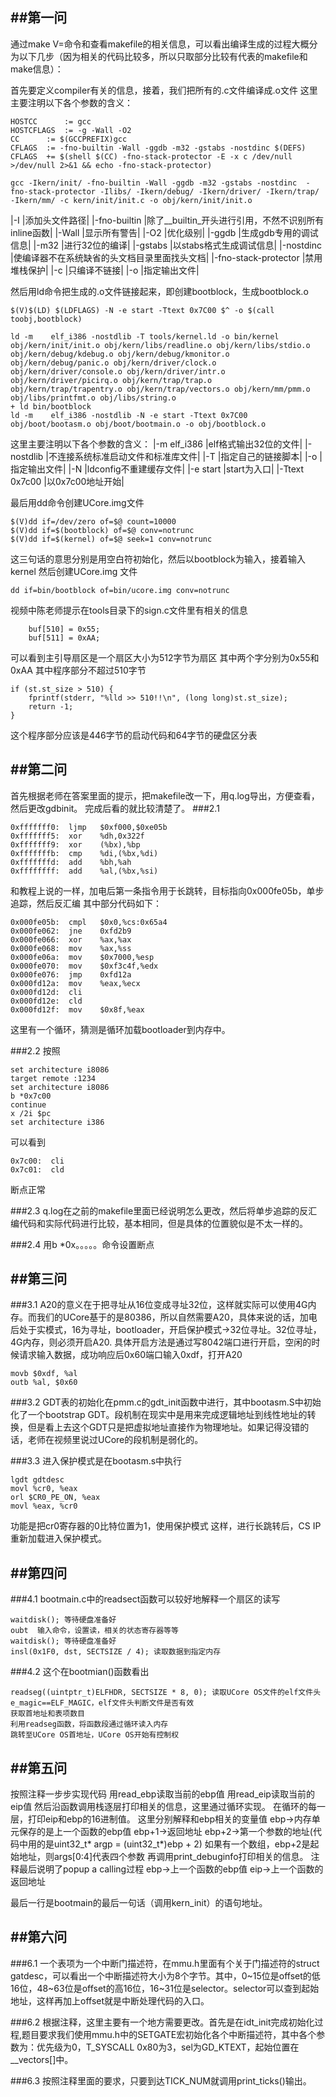 ##第一问
------
通过make V=命令和查看makefile的相关信息，可以看出编译生成的过程大概分为以下几步（因为相关的代码比较多，所以只取部分比较有代表的makefile和make信息）：

首先要定义compiler有关的信息，接着，我们把所有的.c文件编译成.o文件
这里主要注明以下各个参数的含义：
```
HOSTCC    	:= gcc
HOSTCFLAGS	:= -g -Wall -O2
CC		:= $(GCCPREFIX)gcc
CFLAGS	:= -fno-builtin -Wall -ggdb -m32 -gstabs -nostdinc $(DEFS)
CFLAGS	+= $(shell $(CC) -fno-stack-protector -E -x c /dev/null >/dev/null 2>&1 && echo -fno-stack-protector)
```
```
gcc -Ikern/init/ -fno-builtin -Wall -ggdb -m32 -gstabs -nostdinc  -fno-stack-protector -Ilibs/ -Ikern/debug/ -Ikern/driver/ -Ikern/trap/ -Ikern/mm/ -c kern/init/init.c -o obj/kern/init/init.o
```



|-I	|添加头文件路径|
|-fno-builtin	|除了__builtin_开头进行引用，不然不识别所有inline函数|
|-Wall	|显示所有警告|
|-O2	|优化级别|
|-ggdb	|生成gdb专用的调试信息|
|-m32	|进行32位的编译|
|-gstabs	|以stabs格式生成调试信息|
|-nostdinc	|使编译器不在系统缺省的头文档目录里面找头文档|
|-fno-stack-protector	|禁用堆栈保护|
|-c 	|只编译不链接|
|-o 	|指定输出文件|

然后用ld命令把生成的.o文件链接起来，即创建bootblock，生成bootblock.o

```
$(V)$(LD) $(LDFLAGS) -N -e start -Ttext 0x7C00 $^ -o $(call toobj,bootblock)
```
```
ld -m    elf_i386 -nostdlib -T tools/kernel.ld -o bin/kernel  obj/kern/init/init.o obj/kern/libs/readline.o obj/kern/libs/stdio.o obj/kern/debug/kdebug.o obj/kern/debug/kmonitor.o obj/kern/debug/panic.o obj/kern/driver/clock.o obj/kern/driver/console.o obj/kern/driver/intr.o obj/kern/driver/picirq.o obj/kern/trap/trap.o obj/kern/trap/trapentry.o obj/kern/trap/vectors.o obj/kern/mm/pmm.o  obj/libs/printfmt.o obj/libs/string.o
+ ld bin/bootblock
ld -m    elf_i386 -nostdlib -N -e start -Ttext 0x7C00 obj/boot/bootasm.o obj/boot/bootmain.o -o obj/bootblock.o
```
这里主要注明以下各个参数的含义：
|-m elf_i386	|elf格式输出32位的文件|
|-nostdlib	|不连接系统标准启动文件和标准库文件|
|-T 	|指定自己的链接脚本|
|-o 	|指定输出文件|
|-N 	|ldconfig不重建缓存文件|
|-e start 	|start为入口|
|-Ttext 0x7c00 	|以0x7c00地址开始|

最后用dd命令创建UCore.img文件
```
$(V)dd if=/dev/zero of=$@ count=10000
$(V)dd if=$(bootblock) of=$@ conv=notrunc
$(V)dd if=$(kernel) of=$@ seek=1 conv=notrunc
```
这三句话的意思分别是用空白符初始化，然后以bootblock为输入，接着输入kernel
然后创建UCore.img 文件
```
dd if=bin/bootblock of=bin/ucore.img conv=notrunc
```

视频中陈老师提示在tools目录下的sign.c文件里有相关的信息
```
    buf[510] = 0x55;
    buf[511] = 0xAA;
```
可以看到主引导扇区是一个扇区大小为512字节为扇区
其中两个字分别为0x55和0xAA
其中程序部分不超过510字节
```
if (st.st_size > 510) {
    fprintf(stderr, "%lld >> 510!!\n", (long long)st.st_size);
    return -1;
}
```
这个程序部分应该是446字节的启动代码和64字节的硬盘区分表


##第二问
------
首先根据老师在答案里面的提示，把makefile改一下，用q.log导出，方便查看，然后更改gdbinit。
完成后看的就比较清楚了。
###2.1
```
0xfffffff0:  ljmp   $0xf000,$0xe05b
0xfffffff5:  xor    %dh,0x322f
0xfffffff9:  xor    (%bx),%bp
0xfffffffb:  cmp    %di,(%bx,%di)
0xfffffffd:  add    %bh,%ah
0xffffffff:  add    %al,(%bx,%si)
```
和教程上说的一样，加电后第一条指令用于长跳转，目标指向0x000fe05b，单步追踪，然后反汇编
其中部分代码如下：
```
0x000fe05b:  cmpl   $0x0,%cs:0x65a4
0x000fe062:  jne    0xfd2b9
0x000fe066:  xor    %ax,%ax
0x000fe068:  mov    %ax,%ss
0x000fe06a:  mov    $0x7000,%esp
0x000fe070:  mov    $0xf3c4f,%edx
0x000fe076:  jmp    0xfd12a
0x000fd12a:  mov    %eax,%ecx
0x000fd12d:  cli    
0x000fd12e:  cld    
0x000fd12f:  mov    $0x8f,%eax
```
这里有一个循环，猜测是循环加载bootloader到内存中。

###2.2
按照
```
set architecture i8086
target remote :1234
set architecture i8086  
b *0x7c00  
continue          
x /2i $pc  
set architecture i386  
```
可以看到
```
0x7c00:  cli    
0x7c01:  cld 
```
断点正常

###2.3
q.log在之前的makefile里面已经说明怎么更改，然后将单步追踪的反汇编代码和实际代码进行比较，基本相同，但是具体的位置貌似是不太一样的。

###2.4 
用b *0x。。。。。命令设置断点

##第三问
------
###3.1
A20的意义在于把寻址从16位变成寻址32位，这样就实际可以使用4G内存。而我们的UCore基于的是80386，所以自然需要A20，具体来说的话，加电后处于实模式，16为寻址，bootloader，开启保护模式->32位寻址。32位寻址，4G内存，则必须开启A20.
具体开启方法是通过写8042端口进行开启，空闲的时候请求输入数据，成功响应后0x60端口输入0xdf，打开A20
```
movb $0xdf, %al                               
outb %al, $0x60 
```
###3.2
GDT表的初始化在pmm.c的gdt_init函数中进行，其中bootasm.S中初始化了一个bootstrap GDT。段机制在现实中是用来完成逻辑地址到线性地址的转换，但是看上去这个GDT只是把虚拟地址直接作为物理地址。如果记得没错的话，老师在视频里说过UCore的段机制是弱化的。

###3.3 进入保护模式是在bootasm.s中执行
```
lgdt gdtdesc
movl %cr0, %eax
orl $CR0_PE_ON, %eax
movl %eax, %cr0
```

功能是把cr0寄存器的0比特位置为1，使用保护模式
这样，进行长跳转后，CS IP重新加载进入保护模式。


##第四问
------
###4.1 
bootmain.c中的readsect函数可以较好地解释一个扇区的读写
```
waitdisk(); 等待硬盘准备好 
oubt  输入命令，设置读，相关的状态寄存器等等
waitdisk(); 等待硬盘准备好 
insl(0x1F0, dst, SECTSIZE / 4); 读取数据到指定内存 
```

###4.2 
这个在bootmian()函数看出
```
readseg((uintptr_t)ELFHDR, SECTSIZE * 8, 0); 读取UCore OS文件的elf文件头
e_magic==ELF_MAGIC，elf文件头判断文件是否有效
获取首地址和表项数目
利用readseg函数，将函数段通过循环读入内存
跳转至UCore OS首地址，UCore OS开始有控制权
```




##第五问
------
按照注释一步步实现代码
用read_ebp读取当前的ebp值
用read_eip读取当前的eip值
然后沿函数调用栈逐层打印相关的信息，这里通过循环实现。
在循环的每一层，打印eip和ebp的16进制值。
这里分别解释和ebp相关的变量值
ebp->内存单元保存的是上一个函数的ebp值 
ebp+1->返回地址	
ebp+2->第一个参数的地址(代码中用的是uint32_t* argp = (uint32_t*)ebp + 2)
如果有一个数组，ebp+2是起始地址，则args[0:4]代表四个参数
再调用print_debuginfo打印相关的信息。
注释最后说明了popup a calling过程
ebp->上一个函数的ebp值
eip->上一个函数的返回地址

最后一行是bootmain的最后一句话（调用kern_init）的语句地址。

##第六问
------
###6.1
一个表项为一个中断门描述符，在mmu.h里面有个关于门描述符的struct gatdesc，可以看出一个中断描述符大小为8个字节。其中，0~15位是offset的低16位，48~63位是offset的高16位，16~31位是selector。selector可以查到起始地址，这样再加上offset就是中断处理代码的入口。

###6.2 
根据注释，这里主要有一个地方需要更改。首先是在idt_init完成初始化过程,题目要求我们使用mmu.h中的SETGATE宏初始化各个中断描述符，其中各个参数为：优先级为0，T_SYSCALL 0x80为3，sel为GD_KTEXT，起始位置在__vectors[]中。

###6.3
按照注释里面的要求，只要到达TICK_NUM就调用print_ticks()输出。